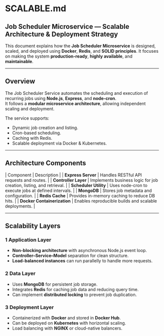#  SCALABLE.md

##  Job Scheduler Microservice — Scalable Architecture & Deployment Strategy

This document explains how the **Job Scheduler Microservice** is designed, scaled, and deployed using **Docker**, **Redis**, and **SOLID principles**. It focuses on making the system **production-ready**, **highly available**, and **maintainable**.

---

##  Overview

The Job Scheduler Service automates the scheduling and execution of recurring jobs using **Node.js**, **Express**, and **node-cron**.  
It follows a **modular microservice architecture**, allowing independent scaling and deployment.

The service supports:
- Dynamic job creation and listing.
- Cron-based scheduling.
- Caching with Redis.
- Scalable deployment via Docker & Kubernetes.

---

##  Architecture Components

| Component | Description |
| **Express Server** | Handles RESTful API requests and routes. |
| **Controller Layer** | Implements business logic for job creation, listing, and retrieval. |
| **Scheduler Utility** | Uses node-cron to execute jobs at defined intervals. |
| **MongoDB** | Stores job metadata and configuration. |
| **Redis Cache** | Provides in-memory caching to reduce DB hits. |
| **Docker Containerization** | Enables reproducible builds and scalable deployments. |

---

##  Scalability Layers

### 1 Application Layer
- **Non-blocking architecture** with asynchronous Node.js event loop.
- **Controller–Service–Model** separation for clean structure.
- **Load-balanced instances** can run parallelly to handle more requests.

### 2️ Data Layer
- Uses **MongoDB** for persistent job storage.
- Integrates **Redis** for caching job data and reducing query time.
- Can implement **distributed locking** to prevent job duplication.

### 3️ Deployment Layer
- Containerized with **Docker** and stored in **Docker Hub**.
- Can be deployed on **Kubernetes** with horizontal scaling.
- Load balancing with **NGINX** or cloud-native balancers.



